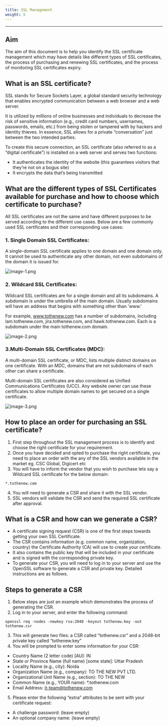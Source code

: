```yaml
---
title: SSL Management
weight: 5
---
```

***

## Aim
The aim of this document is to help you identify the SSL certificate management which may have details like different types of SSL certificates, the process of purchasing and renewing SSL certificates, and the process of monitoring SSL certificates expiry.

## What is an SSL certificate?
SSL stands for Secure Sockets Layer, a global standard security technology that enables encrypted communication between a web browser and a web server.

It is utilized by millions of online businesses and individuals to decrease the risk of sensitive information (e.g., credit card numbers, usernames, passwords, emails, etc.) from being stolen or tampered with by hackers and identity thieves. In essence, SSL allows for a private “conversation” just between the two intended parties.

To create this secure connection, an SSL certificate (also referred to as a “digital certificate”) is installed on a web server and serves two functions:
- It authenticates the identity of the website (this guarantees visitors that they’re not on a bogus site)
- It encrypts the data that’s being transmitted

## What are the different types of SSL Certificates available for purchase and how to choose which certificate to purchase?
All SSL certificates are not the same and have different purposes to be served according to the different use cases. Below are a few commonly used SSL certificates and their corresponding use cases:

### 1. Single Domain SSL Certificates:
A single-domain SSL certificate applies to one domain and one domain only. It cannot be used to authenticate any other domain, not even subdomains of the domain it is issued for.

![image-1.png](/images/image-1.png)


### 2. Wildcard SSL Certificates:
Wildcard SSL certificates are for a single domain and all its subdomains. A subdomain is under the umbrella of the main domain. Usually subdomains will have an address that begins with something other than 'www.'

For example, www.tothenew.com has a number of subdomains, including lam.tothenew.com, jira.tothenew.com, and hawk.tothenew.com. Each is a subdomain under the main tothenew.com domain.

![image-2.png](/images/image-2.png)

### 3.Multi-Domain SSL Certificates (MDC):
A multi-domain SSL certificate, or MDC, lists multiple distinct domains on one certificate. With an MDC, domains that are not subdomains of each other can share a certificate.

Multi-domain SSL certificates are also considered as Unified Communications Certificates (UCC). Any website owner can use these certificates to allow multiple domain names to get secured on a single certificate.

![image-3.png](/images/image-3.png)


## How to place an order for purchasing an SSL certificate?
1. First step throughout the SSL management process is to identify and choose the right certificate for your requirement.
2. Once you have decided and opted to purchase the right certificate, you need to place an order with the any of the SSL vendors available in the market eg. CSC Global, Digicert etc
3. You will have to inform the vendor that you wish to purchase lets say a Wildcard SSL certificate for the below domain: 

```
*.tothenew.com
```

4. You will need to generate a CSR and share it with the SSL vendor.
5. SSL vendors will validate the CSR and send the required SSL certificate after approval.


## What is a CSR and how can we generate a CSR?
- A certificate signing request (CSR) is one of the first steps towards getting your own SSL Certificate. 
- The CSR contains information (e.g. common name, organization, country) the Certificate Authority (CA) will use to create your certificate. 
- It also contains the public key that will be included in your certificate and is signed with the corresponding private key.
- To generate your CSR, you will need to log in to your server and use the OpenSSL software to generate a CSR and private key. Detailed instructions are as follows.

## Steps to generate a CSR

1. Below steps are just an example which demonstrates the process of generating the CSR.
2. Log in to your server, and enter the following command:
```
openssl req -nodes -newkey rsa:2048 -keyout tothenew.key -out tothenew.csr
```
3. This will generate two files: a CSR called “tothenew.csr” and a 2048-bit private key called “tothenew.key”
4. You will be prompted to enter some information for your CSR:
- Country Name (2 letter code) [AU]: IN
- State or Province Name (full name) [some state]: Uttar Pradesh
- Locality Name (e.g., city): Noida
- Organization Name (e.g., company): TO THE NEW PVT LTD.
- Organizational Unit Name (e.g., section): TO THE NEW
- Common Name (e.g., YOUR name): *.tothenew.com
- Email Address:  it-team@tothenew.com
5. Please enter the following “extra” attributes to be sent with your certificate request:
- A challenge password: (leave empty)
- An optional company name: (leave empty)















